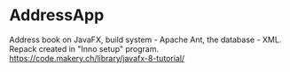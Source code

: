 # AddressApp
Address book on JavaFX, build system - Apache Ant, the database - XML. Repack created in "Inno setup" program. 
https://code.makery.ch/library/javafx-8-tutorial/ 
